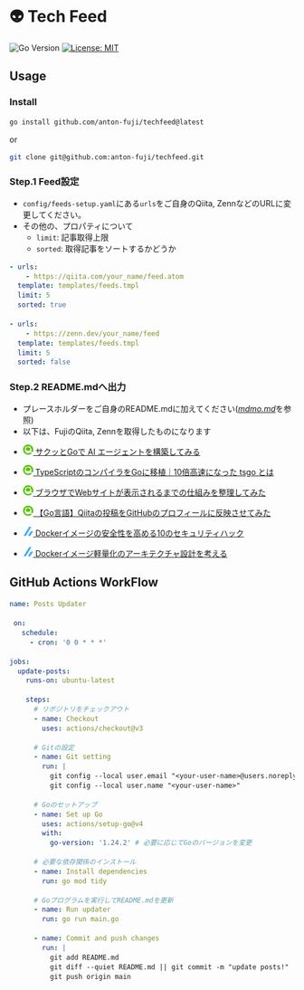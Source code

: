 #  👽 Tech Feed
![Go Version](https://img.shields.io/badge/Go-1.24.2-00ADD8?logo=go&logoColor=white)
[![License: MIT](https://img.shields.io/badge/License-MIT-yellow.svg)](LICENSE)
## Usage
### Install
```bash
go install github.com/anton-fuji/techfeed@latest
```
or 
```bash
git clone git@github.com:anton-fuji/techfeed.git
```

### Step.1 Feed設定
- `config/feeds-setup.yaml`にある`urls`をご自身のQiita, ZennなどのURLに変更してください。
- その他の、プロパティについて
    - `limit`: 記事取得上限
    - `sorted`: 取得記事をソートするかどうか

```yaml
- urls:
    - https://qiita.com/your_name/feed.atom
  template: templates/feeds.tmpl
  limit: 5
  sorted: true

- urls:
    - https://zenn.dev/your_name/feed
  template: templates/feeds.tmpl
  limit: 5
  sorted: false
```
### Step.2 README.mdへ出力
- プレースホルダーをご自身のREADME.mdに加えてください([*mdmo.md*](./memo.md)を参照)
- 以下は、FujiのQiita, Zennを取得したものになります

<!-- feeds:start -->

* [![](./image/qiita.png) サクッとGoで AI エージェントを構築してみる](https://qiita.com/fujifuji1414/items/fc259d51de4aaf1bc75e)

* [![](./image/qiita.png) TypeScriptのコンパイラをGoに移植｜10倍高速になった tsgo とは](https://qiita.com/fujifuji1414/items/98ddf083995f4e03ff32)

* [![](./image/qiita.png) ブラウザでWebサイトが表示されるまでの仕組みを整理してみた](https://qiita.com/fujifuji1414/items/f9c53b451fa4890b8bfc)

* [![](./image/qiita.png) 【Go言語】Qiitaの投稿をGitHubのプロフィールに反映させてみた](https://qiita.com/fujifuji1414/items/f9606bb184951d4a3fb2)



* [![](./image/zenn.png) Dockerイメージの安全性を高める10のセキュリティハック](https://zenn.dev/fuuji/articles/3909c8d444eaa9)

* [![](./image/zenn.png) Dockerイメージ軽量化のアーキテクチャ設計を考える](https://zenn.dev/fuuji/articles/9eb7f2aefcd6c5)

<!-- feeds:end -->


## GitHub Actions WorkFlow
```yaml
name: Posts Updater

 on:
   schedule:
     - cron: '0 0 * * *'

jobs:
  update-posts:
    runs-on: ubuntu-latest

    steps:
      # リポジトリをチェックアウト
      - name: Checkout
        uses: actions/checkout@v3

      # Gitの設定
      - name: Git setting
        run: |
          git config --local user.email "<your-user-name>@users.noreply.github.com"
          git config --local user.name "<your-user-name>"

      # Goのセットアップ
      - name: Set up Go
        uses: actions/setup-go@v4
        with:
          go-version: '1.24.2' # 必要に応じてGoのバージョンを変更

      # 必要な依存関係のインストール
      - name: Install dependencies
        run: go mod tidy

      # Goプログラムを実行してREADME.mdを更新
      - name: Run updater
        run: go run main.go

      - name: Commit and push changes
        run: |
          git add README.md
          git diff --quiet README.md || git commit -m "update posts!"
          git push origin main
```